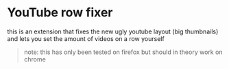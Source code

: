 # YouTube row fixer


this is an extension that fixes the new ugly youtube layout (big thumbnails) 
and lets you set the amount of videos on a row yourself

> note: this has only been tested on firefox but should in theory work on chrome
